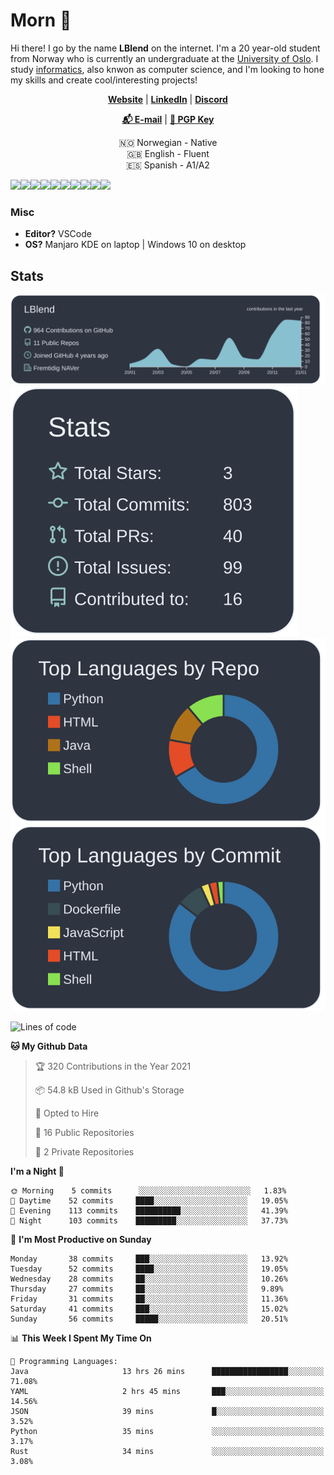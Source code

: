 # Morn 👋

Hi there! I go by the name **LBlend** on the internet. I'm a 20 year-old student from Norway who is currently an undergraduate at the [University of Oslo](https://www.uio.no/english/). I study [informatics](https://en.wikipedia.org/wiki/Informatics#Cultural_gap:~:text=European%20informatics%20is%20widely%20understood%20computer,computing%20jobs%20in%20bussiness%20and%20industry), also knwon as computer science, and I'm looking to hone my skills and create cool/interesting projects!

<p align="center">
  <strong><a href="https://lblend.moe">Website</a></strong> |
  <strong><a href="https://www.linkedin.com/in/leander-west-furumo/">LinkedIn</a></strong> |
  <strong><a href="https://discord.com/users/170506717140877312">Discord</a></strong> 
</p>

<p align="center">
  <strong><a href="mailto:lblend@protonmail.com">📬 E-mail</a></strong> |
  <strong><a href="https://gist.github.com/LBlend/01074be02600b957f5e4e3b4389b27d9">🔑 PGP Key</a></strong>
</p>

<p align="center">
  🇳🇴 Norwegian - Native
  <br>
  🇬🇧 English - Fluent
  <br>
  🇪🇸 Spanish - A1/A2
</p>

<a href="https://www.python.org/"><img src="https://img.shields.io/badge/python%20-%2314354C.svg?&style=for-the-badge&logo=python&logoColor=white"/></a><a href="https://www.java.com/en/"><img src="https://img.shields.io/badge/java-%23ED8B00.svg?&style=for-the-badge&logo=java&logoColor=white"/></a><a href="https://en.wikipedia.org/wiki/HTML5"><img src="https://img.shields.io/badge/html5%20-%23E34F26.svg?&style=for-the-badge&logo=html5&logoColor=white"/></a><a href="https://en.wikipedia.org/wiki/Cascading_Style_Sheets"><img src="https://img.shields.io/badge/css3%20-%231572B6.svg?&style=for-the-badge&logo=css3&logoColor=white"/></a><a href=""><img src="https://img.shields.io/badge/javascript%20-%23323330.svg?&style=for-the-badge&logo=javascript&logoColor=%23F7DF1E"/></a><a href="https://www.mongodb.com/"><img src ="https://img.shields.io/badge/MongoDB-%234ea94b.svg?&style=for-the-badge&logo=mongodb&logoColor=white"/></a><a href=""><img src="https://img.shields.io/badge/-GraphQL-E10098?style=for-the-badge&logo=graphql"/></a><a href="https://git-scm.com/"><img src="https://img.shields.io/badge/git%20-%23F05033.svg?&style=for-the-badge&logo=git&logoColor=white"/></a><a href="https://www.nginx.com/"><img src="https://img.shields.io/badge/nginx%20-%23009639.svg?&style=for-the-badge&logo=nginx&logoColor=white"/></a><a href="https://www.docker.com/"><img src="https://img.shields.io/badge/docker%20-%230db7ed.svg?&style=for-the-badge&logo=docker&logoColor=white"/></a>


### Misc

* **Editor?** VSCode
* **OS?** Manjaro KDE on laptop | Windows 10 on desktop


## Stats

[![](https://raw.githubusercontent.com/LBlend/LBlend/master/profile-summary-card-output/nord_dark/0-profile-details.svg)](https://github.com/LBlend)[![](https://raw.githubusercontent.com/LBlend/LBlend/master/profile-summary-card-output/nord_dark/3-stats.svg)](https://github.com/LBlend)[![](https://raw.githubusercontent.com/LBlend/LBlend/master/profile-summary-card-output/nord_dark/1-repos-per-language.svg)](https://github.com/LBlend)[![](https://raw.githubusercontent.com/LBlend/LBlend/master/profile-summary-card-output/nord_dark/2-most-commit-language.svg)](https://github.com/LBlend)


<!--START_SECTION:waka-->
![Lines of code](https://img.shields.io/badge/From%20Hello%20World%20I%27ve%20Written-10306%20lines%20of%20code-blue)

**🐱 My Github Data** 

> 🏆 320 Contributions in the Year 2021
 > 
> 📦 54.8 kB Used in Github's Storage 
 > 
> 💼 Opted to Hire
 > 
> 📜 16 Public Repositories 
 > 
> 🔑 2 Private Repositories  
 > 
**I'm a Night 🦉** 

```text
🌞 Morning    5 commits      ░░░░░░░░░░░░░░░░░░░░░░░░░   1.83% 
🌆 Daytime    52 commits     ████░░░░░░░░░░░░░░░░░░░░░   19.05% 
🌃 Evening    113 commits    ██████████░░░░░░░░░░░░░░░   41.39% 
🌙 Night      103 commits    █████████░░░░░░░░░░░░░░░░   37.73%

```
📅 **I'm Most Productive on Sunday** 

```text
Monday       38 commits     ███░░░░░░░░░░░░░░░░░░░░░░   13.92% 
Tuesday      52 commits     ████░░░░░░░░░░░░░░░░░░░░░   19.05% 
Wednesday    28 commits     ██░░░░░░░░░░░░░░░░░░░░░░░   10.26% 
Thursday     27 commits     ██░░░░░░░░░░░░░░░░░░░░░░░   9.89% 
Friday       31 commits     ██░░░░░░░░░░░░░░░░░░░░░░░   11.36% 
Saturday     41 commits     ███░░░░░░░░░░░░░░░░░░░░░░   15.02% 
Sunday       56 commits     █████░░░░░░░░░░░░░░░░░░░░   20.51%

```


📊 **This Week I Spent My Time On** 

```text
💬 Programming Languages: 
Java                     13 hrs 26 mins      █████████████████░░░░░░░░   71.08% 
YAML                     2 hrs 45 mins       ███░░░░░░░░░░░░░░░░░░░░░░   14.56% 
JSON                     39 mins             █░░░░░░░░░░░░░░░░░░░░░░░░   3.52% 
Python                   35 mins             ░░░░░░░░░░░░░░░░░░░░░░░░░   3.17% 
Rust                     34 mins             ░░░░░░░░░░░░░░░░░░░░░░░░░   3.08%

```


<!--END_SECTION:waka-->
